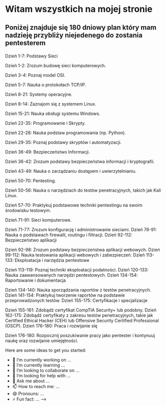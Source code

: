 <h1>Witam wszystkich na mojej stronie </h1> </p>
<h2>Poniżej znajduje się 180 dniowy plan który  mam nadzieję przybliży niejedenego do zostania pentesterem </p>
</h2>  
Dzień 1-7: Podstawy Sieci</p>
Dzień 1-2: Zrozum budowę sieci komputerowych.</p>
Dzień 3-4: Poznaj model OSI.</p>
Dzień 5-7: Nauka o protokołach TCP/IP.</p>
Dzień 8-21: Systemy operacyjne.</p>
Dzień 8-14: Zaznajom się z systemem Linux.</p>
Dzień 15-21: Nauka obsługi systemu Windows.</p>
Dzień 22-35: Programowanie i Skrypty.</p>
Dzień 22-28: Nauka podstaw programowania (np. Python).</p>
Dzień 29-35: Poznaj podstawy skryptów i automatyzacji.</p>
Dzień 36-49: Bezpieczeństwo Informacji.</p>
Dzień 36-42: Zrozum podstawy bezpieczeństwa informacji i kryptografii.</p>
Dzień 43-49: Nauka o zarządzaniu dostępem i uwierzytelnianiu.</p>
Dzień 50-70: Pentesting.</p>
Dzień 50-56: Nauka o narzędziach do testów penetracyjnych, takich jak Kali Linux.</p>
Dzień 57-70: Praktykuj podstawowe techniki pentestingu na swoim środowisku testowym.</p>
Dzień 71-91: Sieci komputerowe.</p>

Dzień 71-77: Zrozum konfigurację i administrowanie sieciami.
Dzień 78-91: Nauka o podstawach firewalli, routingu i filtracji.
Dzień 92-112: Bezpieczeństwo aplikacji

Dzień 92-98: Zrozum podstawy bezpieczeństwa aplikacji webowych.
Dzień 99-112: Nauka testowania aplikacji webowych i zabezpieczeń.
Dzień 113-133: Eksploatacja i narzędzia pentestowe

Dzień 113-119: Poznaj techniki eksploatacji podatności.
Dzień 120-133: Nauka zaawansowanych narzędzi pentestowych.
Dzień 134-154: Raportowanie i dokumentacja

Dzień 134-140: Nauka sporządzania raportów z testów penetracyjnych.
Dzień 141-154: Praktykuj tworzenie raportów na podstawie przeprowadzonych testów.
Dzień 155-175: Certyfikacje i specjalizacje

Dzień 155-161: Zdobądź certyfikat CompTIA Security+ lub podobny.
Dzień 162-175: Zdobądź certyfikaty z zakresu testów penetracyjnych, takie jak Certified Ethical Hacker (CEH) lub Offensive Security Certified Professional (OSCP).
Dzień 176-180: Praca i rozwijanie się

Dzień 176-180: Rozpocznij poszukiwanie pracy jako pentester i kontynuuj naukę oraz rozwijanie umiejętności.


Here are some ideas to get you started:

- 🔭 I’m currently working on ...
- 🌱 I’m currently learning ...
- 👯 I’m looking to collaborate on ...
- 🤔 I’m looking for help with ...
- 💬 Ask me about ...
- 📫 How to reach me: ...
- 😄 Pronouns: ...
- ⚡ Fun fact: ...
-->
